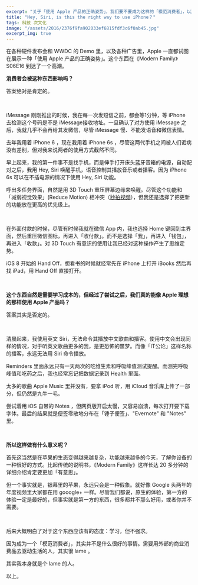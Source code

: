 ```yaml
---
excerpt: "关于「使用 Apple 产品的正确姿势」，我们要不要成为这样的「模范消费者」，以及这样做的意义是什么。"
title: "Hey, Siri, is this the right way to use iPhone？"
tags: 科技 次文化
image: "/assets/2016/2376f9fa902033ef6815fdf3c6f0ab45.jpg"
excerpt_img: true
---
```


在各种硬件发布会和 WWDC 的 Demo 里，以及各种广告里，Apple 一直都试图在展示一种「使用 Apple 产品的正确姿势」。这个东西在《Modern Family》S06E16 到达了一个高潮。

**消费者会被这种东西影响吗？**

答案绝对是肯定的。

<br>

iMessage 刚刚推出的时候，我在每一次发短信之前，都会等1分钟，等 iPhone 去检测这个号码是不是 iMessage接收地址。一旦确认了对方使用 iMessage 之后，我就几乎不会再给其发微信，尽管 iMessage 慢、不能发语音和微信表情。

去年我用着 iPhone 6 ，现在我用着 iPhone 6s ，尽管这两代手机之间被人们诟病没有差别，但对我来说两者的使用方式截然不同。

早上起来，我的第一件事不是找手机，而是伸手打开床头蓝牙音箱的电源，自动配对之后，我用 Hey, Siri 唤醒手机，语音控制其播放音乐或者播客。因为 iPhone 6s 可以在不插电源的情况下使用 Hey, Siri 功能。

呼出多任务界面，自然是用 3D Touch 重压屏幕边缘来唤醒。尽管这个功能和「减弱视觉效果」(Reduce Motion) 相冲突（[秒拍视频](https://www.miaopai.com/show/u-R0ZxuSIrMYKk%7ETphO00w__.htm)），但我还是选择了把更新的功能放在更高的优先级上。

<br>

在外面付款的时候，尽管有时候我就在微信 App 内，我也选择 Home 键回到主界面，然后重压微信图标，再进入「收付款」。而不是选择「我」，再进入「钱包」，再进入「收款」。对 3D Touch 有意识的使用让我已经对这种操作产生了思维定势。

iOS 8 开始的 Hand Off，想看书的时候就经常先在 iPhone 上打开 iBooks 然后再找 iPad，用 Hand Off 直接打开。

<br>

**这个东西自然是需要学习成本的，但经过了尝试之后，我们真的能像 Apple 理想的那样使用 Apple 产品吗？**

答案其实是否定的。

<br>

清晨起来，我使用英文 Siri，无法命令其播放中文歌曲和播客。使用中文会出现同样的情况，对于听英文歌曲更多的我，是更恐怖的噩梦。而像「IT公论」这样名称的播客，永远无法用 Siri 命令播放。

Reminders 里面永远只有一天两次的吃维生素和呼吸峰值测试提醒。而测完呼吸峰值和吃药之后，我也经常忘记把数据记录到 Health 里面。

太多的歌曲 Apple Music 里并没有，要拿 iPod 听，用 iCloud 音乐库上传了一部分，但仍然是九牛一毛。

尝试着用 iOS 自带的 Notes ，但网页版开启太慢，又容易崩溃，每次打开要下载字体。最后的结果就是便签零散地分布在「锤子便签」、"Evernote" 和 "Notes" 里。

<br>

**所以这样做有什么意义呢？**

首先这当然是在苹果的生态变得越来越复杂，功能越来越多的今天，了解你设备的一种很好的方式。比起传统的说明书，《Modern Family》这样长达 20 多分钟的详细介绍肯定要更加「有意思」。

但一个事实就是，银幕里的苹果，永远只会是一种假象。就好像 Google 头两年的年度视频里大家都在用 gooogle+ 一样。尽管我们都说，原生的体验，第一方的体验一定是最好的，但事实就是第一方的东西，很多都并不那么好用，或者你并不需要。

<br>

后来大概明白了对于这个东西应该有的态度：学习，但不强求。

因为成为一个「模范消费者」，其实并不是什么很好的事情。需要用外部的商业消费品去驱动生活的人，其实很 lame 。

其实我本身就是个 lame 的人。

以上。

